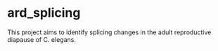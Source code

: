 # ard_splicing
This project aims to identify splicing changes in the adult reproductive diapause of C. elegans. 
